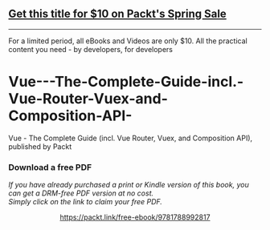 ## [Get this title for $10 on Packt's Spring Sale](https://www.packt.com/V10777?utm_source=github&utm_medium=packt-github-repo&utm_campaign=spring_10_dollar_2022)
-----
For a limited period, all eBooks and Videos are only $10. All the practical content you need \- by developers, for developers

# Vue---The-Complete-Guide-incl.-Vue-Router-Vuex-and-Composition-API-
Vue - The Complete Guide (incl. Vue Router, Vuex, and Composition API), published by Packt
### Download a free PDF

 <i>If you have already purchased a print or Kindle version of this book, you can get a DRM-free PDF version at no cost.<br>Simply click on the link to claim your free PDF.</i>
<p align="center"> <a href="https://packt.link/free-ebook/9781788992817">https://packt.link/free-ebook/9781788992817 </a> </p>